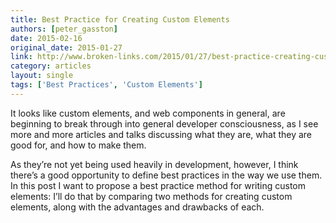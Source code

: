```yaml
---
title: Best Practice for Creating Custom Elements
authors: [peter_gasston]
date: 2015-02-16
original_date: 2015-01-27
link: http://www.broken-links.com/2015/01/27/best-practice-creating-custom-elements/
category: articles
layout: single
tags: ['Best Practices', 'Custom Elements']
---
```


It looks like custom elements, and web components in general, are beginning to
break through into general developer consciousness, as I see more and more
articles and talks discussing what they are, what they are good for, and how to
make them.

As they’re not yet being used heavily in development, however, I think there’s a
good opportunity to define best practices in the way we use them. In this post I
want to propose a best practice method for writing custom elements: I’ll do that
by comparing two methods for creating custom elements, along with the advantages
and drawbacks of each.

<!-- Excerpt -->
